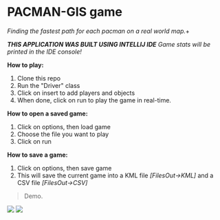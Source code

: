 # PACMAN-GIS game
*Finding the fastest path for each pacman on a real world map.*+

 ***THIS APPLICATION WAS BUILT USING INTELLIJ IDE***
 *Game stats will be printed in the IDE console!*

**How to play:**

1. Clone this repo
2. Run the "Driver" class
3. Click on insert to add players and objects
4. When done, click on run to play the game in real-time.

**How to open a saved game:**

1. Click on options, then load game
2. Choose the file you want to play
3. Click on run

**How to save a game:**

1. Click on options, then save game
2. This will save the current game into a KML file *[FilesOut->KML]* and a CSV file *[FilesOut->CSV]*

> Demo.

![](https://i.imgur.com/IlECFR1.png)
![](https://i.imgur.com/Rgar9tc.png)

